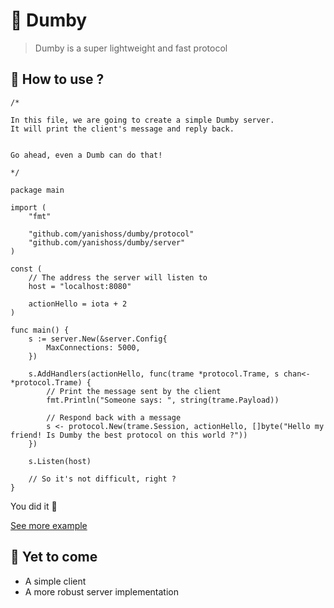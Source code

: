 # :ram: Dumby

> Dumby is a super lightweight and fast protocol

## :electric_plug: How to use ?

```golang
/*

In this file, we are going to create a simple Dumby server.
It will print the client's message and reply back.


Go ahead, even a Dumb can do that!

*/

package main

import (
	"fmt"

	"github.com/yanishoss/dumby/protocol"
	"github.com/yanishoss/dumby/server"
)

const (
	// The address the server will listen to
	host = "localhost:8080"

	actionHello = iota + 2
)

func main() {
	s := server.New(&server.Config{
		MaxConnections: 5000,
	})

	s.AddHandlers(actionHello, func(trame *protocol.Trame, s chan<- *protocol.Trame) {
		// Print the message sent by the client
		fmt.Println("Someone says: ", string(trame.Payload))

		// Respond back with a message
		s <- protocol.New(trame.Session, actionHello, []byte("Hello my friend! Is Dumby the best protocol on this world ?"))
	})

	s.Listen(host)

	// So it's not difficult, right ?
}
```  
You did it :clap:

[See more example](./example "Examples")

## :running: Yet to come  

* A simple client
* A more robust server implementation
